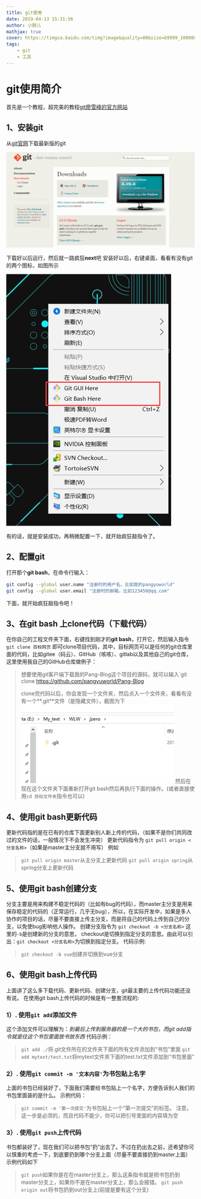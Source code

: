 ```yaml
---
title: git使用
date: 2019-04-13 15:31:56
author: 小胖儿
mathjax: true
cover: https://timgsa.baidu.com/timg?image&quality=80&size=b9999_10000&sec=1575097580565&di=0331a0672f5fdf2cd6ceeadda21b4d34&imgtype=0&src=http%3A%2F%2Fi1.hdslb.com%2Fbfs%2Farchive%2Feb419fc6b38007d4155c2309b56c11018b85ad77.jpg
tags:
	- git 
	- 工具
---
```


# git使用简介

首先是一个教程，超完美的教程[git廖雪峰的官方网站](https://www.liaoxuefeng.com/wiki/0013739516305929606dd18361248578c67b8067c8c017b000)

<!-- more -->

## 1、安装git

从[git官网](https://git-scm.com/downloads)下载最新版的git

![](/assets/5bfe4259538c5-1555141636561.jpg)

下载好以后运行，然后就一路疯狂**next**吧
安装好以后，右键桌面，看看有没有git的两个图标，如图所示

![](/assets/5bfe4351284a0-1555141662460.jpg)

有的话，就是安装成功，再稍微配置一下，就开始疯狂敲指令了。

## 2、配置git

打开那个**git bash**，在命令行输入：

```bash
git config --global user.name "注册时的用户名，比如我的pangyuworld"
git config --global user.email "注册时的邮箱，比如123456@qq.com"
```

下面，就开始疯狂敲指令吧！

## 3、在git bash 上clone代码（下载代码）

在你自己的工程文件夹下面，右键找到刚才的**git bash**，打开它，然后输入指令
`git clone 目标网页`
即可clone项目代码，其中，目标网页可以是任何的git仓库里面的代码，比如gitee（码云）、GitHub（咳咳）、gitlab以及其他自己的git仓库，这里使用我自己的GitHub仓库做例子：

> 想要使用git客户端下载我的Pang-Blog这个项目的源码，就可以输入`git clone https://github.com/pangyuworld/Pang-Blog
>
> clone完代码以后，你会发现一个文件夹，然后点入一个文件夹，看看有没有一个**.git**文件（是隐藏文件），截图为下
> ![blob.jpg](/assets/5bfe7f44477ee.jpg)
> 然后在现在这个文件夹下面重新打开git bash然后再执行下面的操作。(或者直接使用`cd 目标文件夹`指令也可以)

## 4、使用git bash更新代码

更新代码指的是在已有的仓库下面更新别人新上传的代码，（如果不是你们共同改过的文件的话，一般情况下不会发生冲突）
更新代码指令为
`git pull origin <分支名称>`（如果是master主分支就不用写）
例如

> `git pull origin master`从主分支上更新代码
> `git pull origin spring`从spring分支上更新代码

## 5、使用git bash创建分支

分支主要是用来构建不稳定代码的（比如有bug的代码），而master主分支是用来保存稳定的代码的（正常运行，几乎无bug），所以，在实际开发中，如果是多人协作的项目的话，尽量不要直接上传主分支，而是将自己的代码上传到自己的分支，以免使bug影响他人操作。
创建分支指令为
`git checkout -b <分支名称>`
这里的`-b`是创建新的分支的意思， checkout是切换到指定分支的意思。由此可以引出：`git checkout <分支名称>`为切换到指定分支。
代码示例:

> `git checkout -b vue`创建并切换到vue分支

## 6、使用git bash上传代码

上面讲了这么多下载代码、更新代码、创建分支，git最主要的上传代码功能还没有说。
在使用git bash上传代码的时候是有一整套流程的:

### 1）. 使用`git add`添加文件

这个添加文件可以理解为：*到最后上传到服务器的是一个大的书包，而git add指令就是往这个书包里面放书放东西*
代码示例：

> `git add ./`将.git文件所在的文件夹下面的所有文件添加到“书包”里面
> `git add mytext/test.txt`将mytext文件夹下面的test.txt文件添加到“书包里面”

### 2）. 使用`git commit -m '文本内容'`为书包贴上名字

上面的书包已经装好了，下面我们需要给书包贴上一个名字，方便告诉别人我们的书包里面装的是什么。
示例代码：

> `git commit -m '第一次提交'`为书包贴上一个“第一次提交”的标签。
> 注意，这一步是必须的，而且代码不能少，你可以把引号里面的内容填为空

### 3）. 使用`git push`上传代码

书包都装好了，现在我们可以把书包“扔”出去了。不过在扔出去之前，还希望你可以慎重的考虑一下，到底要扔到哪个分支上面（尽量不要直接扔到master上面）
示例代码如下

> `git push`如果你是在在master分支上，那么这条指令就是把书包扔到master分支上，如果你不是在master分支上，那么会报错。
> `git push origin out`将书包扔到out分支上(前提是要有这个分支)